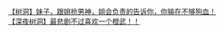 [【树洞】妹子，跟姐抢男神，姐会负责的告诉你，你输在不够狗血！](http://tieba.baidu.com/p/3338720678?see_lz=1&pn=)   
[【深夜树洞】最悲剧不过喜欢一个橙武！！](http://tieba.baidu.com/p/3338116969?see_lz=1&pn=)   
